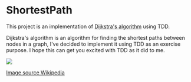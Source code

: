 # ShortestPath
This project is an implementation of [Dijkstra's algorithm](https://en.wikipedia.org/wiki/Dijkstra%27s_algorithm) using TDD.

Dijkstra's algorithm is an algorithm for finding the shortest paths between nodes in a graph, I've decided to implement it using TDD as an exercise purpose. I hope this can get you excited with TDD as it did to me.


![](https://upload.wikimedia.org/wikipedia/commons/5/57/Dijkstra_Animation.gif)

[Image source Wikipedia](https://en.wikipedia.org/wiki/Main_Page)

